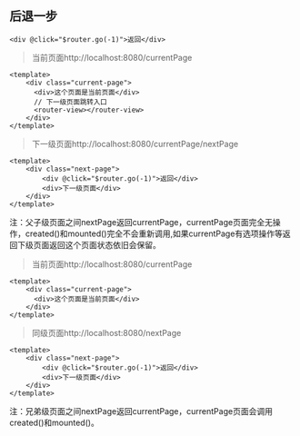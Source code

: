 ## 后退一步

```
<div @click="$router.go(-1)">返回</div>
```
> 当前页面http://localhost:8080/currentPage

```
<template>
    <div class="current-page">
      <div>这个页面是当前页面</div>
      // 下一级页面跳转入口
      <router-view></router-view>
    </div>
</template>
```
> 下一级页面http://localhost:8080/currentPage/nextPage

```
<template>
    <div class="next-page">
        <div @click="$router.go(-1)">返回</div>
        <div>下一级页面</div>
    </div>
</template>
```
注：父子级页面之间nextPage返回currentPage，currentPage页面完全无操作，created()和mounted()完全不会重新调用,如果currentPage有选项操作等返回下级页面返回这个页面状态依旧会保留。
> 当前页面http://localhost:8080/currentPage

```
<template>
    <div class="current-page">
      <div>这个页面是当前页面</div>
    </div>
</template>
```
> 同级页面http://localhost:8080/nextPage

```
<template>
    <div class="next-page">
        <div @click="$router.go(-1)">返回</div>
        <div>下一级页面</div>
    </div>
</template>
```
注：兄弟级页面之间nextPage返回currentPage，currentPage页面会调用created()和mounted()。
